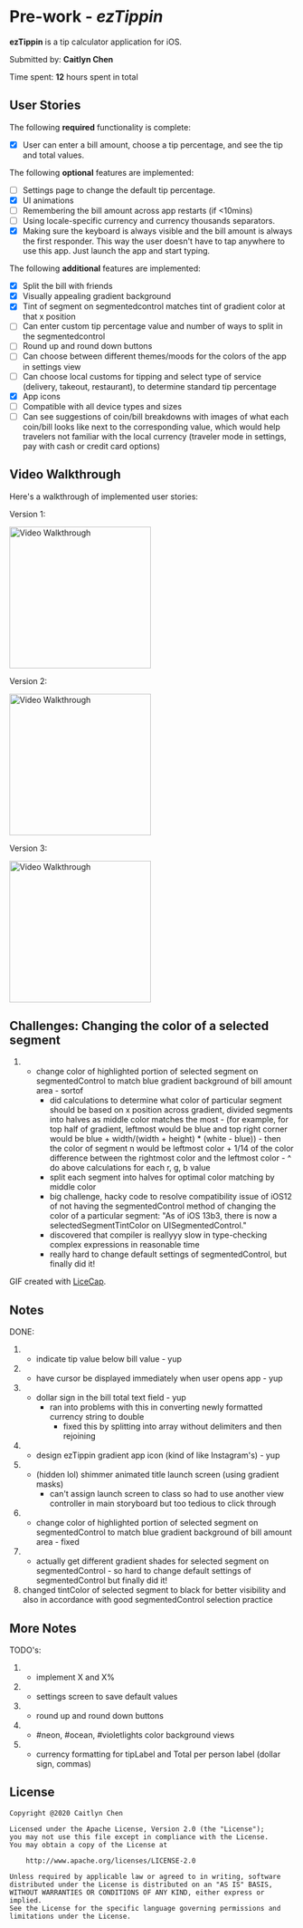 # Pre-work - *ezTippin*

**ezTippin** is a tip calculator application for iOS.

Submitted by: **Caitlyn Chen**

Time spent: **12** hours spent in total

## User Stories

The following **required** functionality is complete:

* [X] User can enter a bill amount, choose a tip percentage, and see the tip and total values.

The following **optional** features are implemented:
* [ ] Settings page to change the default tip percentage.
* [X] UI animations
* [ ] Remembering the bill amount across app restarts (if <10mins)
* [ ] Using locale-specific currency and currency thousands separators.
* [X] Making sure the keyboard is always visible and the bill amount is always the first responder. This way the user doesn't have to tap anywhere to use this app. Just launch the app and start typing.

The following **additional** features are implemented:

- [X] Split the bill with friends
- [X] Visually appealing gradient background
- [X] Tint of segment on segmentedcontrol matches tint of gradient color at that x position
- [ ] Can enter custom tip percentage value and number of ways to split in the segmentedcontrol
- [ ] Round up and round down buttons
- [ ] Can choose between different themes/moods for the colors of the app in settings view
- [ ] Can choose local customs for tipping and select type of service (delivery, takeout, restaurant), to determine standard tip percentage
- [X] App icons
- [ ] Compatible with all device types and sizes
- [ ] Can see suggestions of coin/bill breakdowns with images of what each coin/bill looks like next to the corresponding value, which would help travelers not familiar with the local currency (traveler mode in settings, pay with cash or credit card options)

## Video Walkthrough 

Here's a walkthrough of implemented user stories:

Version 1:



<img src='http://g.recordit.co/qhC1mSoNlH.gif' title='Video Walkthrough' width='250' alt='Video Walkthrough' /> 

Version 2:



<img src='http://g.recordit.co/Nden70S0tk.gif' title='Video Walkthrough' width='250' alt='Video Walkthrough' /> 

Version 3:



<img src='http://g.recordit.co/lEIIJqeXeT.gif' title='Video Walkthrough' width='250' alt='Video Walkthrough' /> 

## Challenges: Changing the color of a selected segment
1) - change color of highlighted portion of selected segment on segmentedControl to match blue gradient background of bill amount area - sortof 
        - did calculations to determine what color of particular segment should be based on x position across gradient,                 divided segments into halves as middle color matches the most
                - (for example, for top half of gradient, leftmost would be blue and top right corner would be blue +                           width/(width + height) * (white - blue))
                - then the color of segment n would be leftmost color + 1/14 of the color difference between the rightmost                       color and the leftmost color
                - ^ do above calculations for each r, g, b value
        - split each segment into halves for optimal color matching by middle color
        - big challenge, hacky code to resolve compatibility issue of iOS12 of not having the segmentedControl method of                changing the color of a particular segment: "As of iOS 13b3, there is now a selectedSegmentTintColor on                        UISegmentedControl."
        - discovered that compiler is reallyyy slow in type-checking complex expressions in reasonable time
        - really hard to change default settings of segmentedControl, but finally did it!

GIF created with [LiceCap](http://www.cockos.com/licecap/).

## Notes

DONE:
1) - indicate tip value below bill value - yup
2) - have cursor be displayed immediately when user opens app - yup
3) - dollar sign in the bill total text field - yup
        - ran into problems with this in converting newly formatted currency string to double
            - fixed this by splitting into array without delimiters and then rejoining
4) - design ezTippin gradient app icon (kind of like Instagram's) - yup
5) - (hidden lol) shimmer animated title launch screen (using gradient masks)
        - can't assign launch screen to class so had to use another view controller in main storyboard but too tedious to click through
6) - change color of highlighted portion of selected segment on segmentedControl to match blue gradient background of bill amount area - fixed
7) - actually get different gradient shades for selected segment on segmentedControl - so hard to change default settings of segmentedControl but finally did it!
8) changed tintColor of selected segment to black for better visibility and also in accordance with good segmentedControl selection practice

## More Notes

TODO's:
1) - implement X and X%
2) - settings screen to save default values
3) - round up and round down buttons
4) - #neon, #ocean, #violetlights color background views
5) - currency formatting for tipLabel and Total per person label (dollar sign, commas)


## License

    Copyright @2020 Caitlyn Chen

    Licensed under the Apache License, Version 2.0 (the "License");
    you may not use this file except in compliance with the License.
    You may obtain a copy of the License at

        http://www.apache.org/licenses/LICENSE-2.0

    Unless required by applicable law or agreed to in writing, software
    distributed under the License is distributed on an "AS IS" BASIS,
    WITHOUT WARRANTIES OR CONDITIONS OF ANY KIND, either express or implied.
    See the License for the specific language governing permissions and
    limitations under the License.
